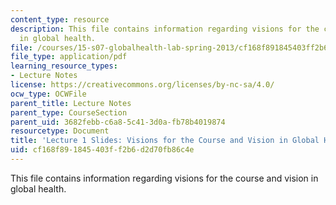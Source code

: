 ```yaml
---
content_type: resource
description: This file contains information regarding visions for the course and vision
  in global health.
file: /courses/15-s07-globalhealth-lab-spring-2013/cf168f891845403ff2b6d2d70fb86c4e_MIT15_S07S13_lec1.pdf
file_type: application/pdf
learning_resource_types:
- Lecture Notes
license: https://creativecommons.org/licenses/by-nc-sa/4.0/
ocw_type: OCWFile
parent_title: Lecture Notes
parent_type: CourseSection
parent_uid: 3682febb-c6a8-5c41-3d0a-fb78b4019874
resourcetype: Document
title: 'Lecture 1 Slides: Visions for the Course and Vision in Global Health'
uid: cf168f89-1845-403f-f2b6-d2d70fb86c4e
---
```

This file contains information regarding visions for the course and vision in global health.